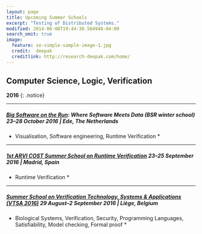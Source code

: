 ```yaml
---
layout: page
title: Upcoming Summer Schools
excerpt: "Testing of Distributed Systems."
modified: 2014-08-08T19:44:38.564948-04:00
search_omit: true
image:
  feature: so-simple-sample-image-1.jpg
  credit:  deepak
  creditlink: http://research-deepak.com/home/
---
```

## Computer Science, Logic, Verification

**2016** 
{: .notice}

---

##### [Big Software on the Run](http://www.3tu-bsr.nl/doku.php?id=BSR-WS2016): Where Software Meets Data (BSR winter school) 23–28 October 2016 | Ede, The Netherlands 
* Visualisation, Software engineering, Runtime Verification *

---

##### [1st ARVI COST Summer School on Runtime Verification](https://rv2016.imag.fr/?page_id=128) 23–25 September 2016 | Madrid, Spain 
* Runtime Verification *

---

##### [Summer School on Verification Technology, Systems & Applications (VTSA 2016)](http://www.mpi-inf.mpg.de/departments/automation-of-logic/talks-events/vtsa-2016/) 29 August–2 September 2016 | Liège, Belgium 
* Biological Systems, Verification, Security, Programming Languages, Satisfiability, Model checking, Formal proof *



